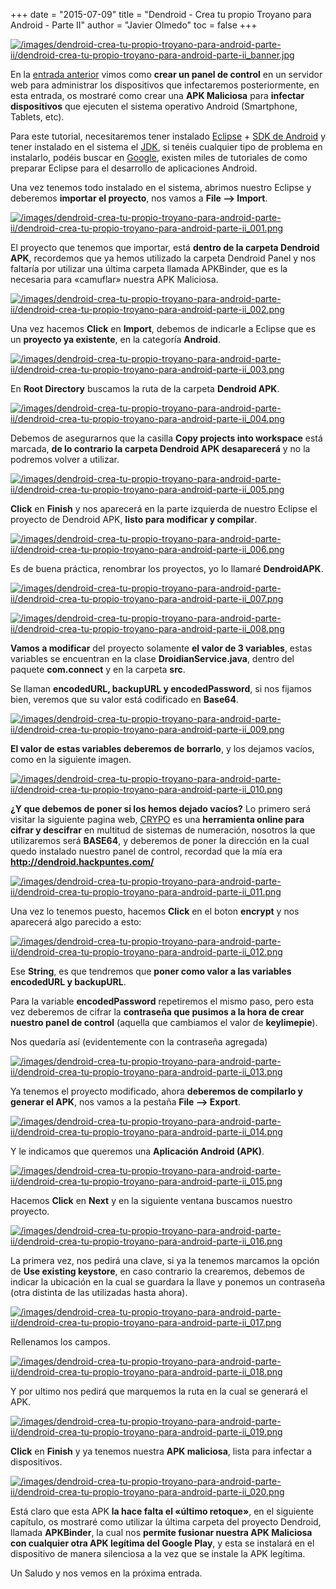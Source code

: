 +++
date = "2015-07-09"
title = "Dendroid - Crea tu propio Troyano para Android - Parte II"
author = "Javier Olmedo"
toc = false
+++

[![/images/dendroid-crea-tu-propio-troyano-para-android-parte-ii/dendroid-crea-tu-propio-troyano-para-android-parte-ii_banner.jpg](/images/dendroid-crea-tu-propio-troyano-para-android-parte-ii/dendroid-crea-tu-propio-troyano-para-android-parte-ii_banner.jpg)](/images/dendroid-crea-tu-propio-troyano-para-android-parte-ii/dendroid-crea-tu-propio-troyano-para-android-parte-ii_banner.jpg)

En la [entrada anterior](https://hackpuntes.com/dendroid-crea-tu-propio-troyano-para-android-parte-i/) vimos como **crear un panel de control** en un servidor web para administrar los dispositivos que infectaremos posteriormente, en esta entrada, os mostraré como crear una **APK Maliciosa** para **infectar dispositivos** que ejecuten el sistema operativo Android (Smartphone, Tablets, etc).

Para este tutorial, necesitaremos tener instalado [Eclipse](http://www.eclipse.org/downloads/packages/eclipse-ide-java-ee-developers/marsr) + [SDK de Android](https://developer.android.com/sdk/installing/index.html?pkg=tools) y tener instalado en el sistema el [JDK](http://www.oracle.com/technetwork/java/javase/downloads/jdk8-downloads-2133151.html), si tenéis cualquier tipo de problema en instalarlo, podéis buscar en [Google](https://www.google.es/webhp?sourceid=chrome-instant&ion=1&espv=2&es_th=1&ie=UTF-8#safe=off&q=eclipse+%2B+sdk+%2B+jdk), existen miles de tutoriales de como preparar Eclipse para el desarrollo de aplicaciones Android.

Una vez tenemos todo instalado en el sistema, abrimos nuestro Eclipse y deberemos **importar el proyecto**, nos vamos a **File –> Import**.

[![/images/dendroid-crea-tu-propio-troyano-para-android-parte-ii/dendroid-crea-tu-propio-troyano-para-android-parte-ii_001.png](/images/dendroid-crea-tu-propio-troyano-para-android-parte-ii/dendroid-crea-tu-propio-troyano-para-android-parte-ii_001.png)](/images/dendroid-crea-tu-propio-troyano-para-android-parte-ii/dendroid-crea-tu-propio-troyano-para-android-parte-ii_001.png)

El proyecto que tenemos que importar, está **dentro de la carpeta Dendroid APK**, recordemos que ya hemos utilizado la carpeta Dendroid Panel y nos faltaría por utilizar una última carpeta llamada APKBinder, que es la necesaria para «camuflar» nuestra APK Maliciosa.

[![/images/dendroid-crea-tu-propio-troyano-para-android-parte-ii/dendroid-crea-tu-propio-troyano-para-android-parte-ii_002.png](/images/dendroid-crea-tu-propio-troyano-para-android-parte-ii/dendroid-crea-tu-propio-troyano-para-android-parte-ii_002.png)](/images/dendroid-crea-tu-propio-troyano-para-android-parte-ii/dendroid-crea-tu-propio-troyano-para-android-parte-ii_002.png)

Una vez hacemos **Click** en **Import**, debemos de indicarle a Eclipse que es un **proyecto ya existente**, en la categoría **Android**.

[![/images/dendroid-crea-tu-propio-troyano-para-android-parte-ii/dendroid-crea-tu-propio-troyano-para-android-parte-ii_003.png](/images/dendroid-crea-tu-propio-troyano-para-android-parte-ii/dendroid-crea-tu-propio-troyano-para-android-parte-ii_003.png)](/images/dendroid-crea-tu-propio-troyano-para-android-parte-ii/dendroid-crea-tu-propio-troyano-para-android-parte-ii_003.png)

En **Root Directory** buscamos la ruta de la carpeta **Dendroid APK**.

[![/images/dendroid-crea-tu-propio-troyano-para-android-parte-ii/dendroid-crea-tu-propio-troyano-para-android-parte-ii_004.png](/images/dendroid-crea-tu-propio-troyano-para-android-parte-ii/dendroid-crea-tu-propio-troyano-para-android-parte-ii_004.png)](/images/dendroid-crea-tu-propio-troyano-para-android-parte-ii/dendroid-crea-tu-propio-troyano-para-android-parte-ii_004.png)

Debemos de asegurarnos que la casilla **Copy projects into workspace** está marcada, **de lo contrario la carpeta Dendroid APK desaparecerá** y no la podremos volver a utilizar.

[![/images/dendroid-crea-tu-propio-troyano-para-android-parte-ii/dendroid-crea-tu-propio-troyano-para-android-parte-ii_005.png](/images/dendroid-crea-tu-propio-troyano-para-android-parte-ii/dendroid-crea-tu-propio-troyano-para-android-parte-ii_005.png)](/images/dendroid-crea-tu-propio-troyano-para-android-parte-ii/dendroid-crea-tu-propio-troyano-para-android-parte-ii_005.png)

**Click** en **Finish** y nos aparecerá en la parte izquierda de nuestro Eclipse el proyecto de Dendroid APK, **listo para modificar y compilar**.

[![/images/dendroid-crea-tu-propio-troyano-para-android-parte-ii/dendroid-crea-tu-propio-troyano-para-android-parte-ii_006.png](/images/dendroid-crea-tu-propio-troyano-para-android-parte-ii/dendroid-crea-tu-propio-troyano-para-android-parte-ii_006.png)](/images/dendroid-crea-tu-propio-troyano-para-android-parte-ii/dendroid-crea-tu-propio-troyano-para-android-parte-ii_006.png)

Es de buena práctica, renombrar los proyectos, yo lo llamaré **DendroidAPK**.

[![/images/dendroid-crea-tu-propio-troyano-para-android-parte-ii/dendroid-crea-tu-propio-troyano-para-android-parte-ii_007.png](/images/dendroid-crea-tu-propio-troyano-para-android-parte-ii/dendroid-crea-tu-propio-troyano-para-android-parte-ii_007.png)](/images/dendroid-crea-tu-propio-troyano-para-android-parte-ii/dendroid-crea-tu-propio-troyano-para-android-parte-ii_007.png)

[![/images/dendroid-crea-tu-propio-troyano-para-android-parte-ii/dendroid-crea-tu-propio-troyano-para-android-parte-ii_008.png](/images/dendroid-crea-tu-propio-troyano-para-android-parte-ii/dendroid-crea-tu-propio-troyano-para-android-parte-ii_008.png)](/images/dendroid-crea-tu-propio-troyano-para-android-parte-ii/dendroid-crea-tu-propio-troyano-para-android-parte-ii_008.png)

**Vamos a modificar** del proyecto solamente **el valor de 3 variables**, estas variables se encuentran en la clase **DroidianService.java**, dentro del paquete **com.connect** y en la carpeta **src**.

Se llaman **encodedURL, backupURL y encodedPassword**, si nos fijamos bien, veremos que su valor está codificado en **Base64**.

[![/images/dendroid-crea-tu-propio-troyano-para-android-parte-ii/dendroid-crea-tu-propio-troyano-para-android-parte-ii_009.png](/images/dendroid-crea-tu-propio-troyano-para-android-parte-ii/dendroid-crea-tu-propio-troyano-para-android-parte-ii_009.png)](/images/dendroid-crea-tu-propio-troyano-para-android-parte-ii/dendroid-crea-tu-propio-troyano-para-android-parte-ii_009.png)

**El valor de estas variables deberemos de borrarlo**, y los dejamos vacíos, como en la siguiente imagen.

[![/images/dendroid-crea-tu-propio-troyano-para-android-parte-ii/dendroid-crea-tu-propio-troyano-para-android-parte-ii_010.png](/images/dendroid-crea-tu-propio-troyano-para-android-parte-ii/dendroid-crea-tu-propio-troyano-para-android-parte-ii_010.png)](/images/dendroid-crea-tu-propio-troyano-para-android-parte-ii/dendroid-crea-tu-propio-troyano-para-android-parte-ii_010.png)

**¿Y que debemos de poner si los hemos dejado vacíos?** Lo primero será visitar la siguiente pagina web, [CRYPO](http://crypo.in.ua/tools/eng_base64c.php) es una **herramienta online para cifrar y descifrar** en multitud de sistemas de numeración, nosotros la que utilizaremos será **BASE64**, y deberemos de poner la dirección en la cual quedo instalado nuestro panel de control, recordad que la mía era **http://dendroid.hackpuntes.com/**

[![/images/dendroid-crea-tu-propio-troyano-para-android-parte-ii/dendroid-crea-tu-propio-troyano-para-android-parte-ii_011.png](/images/dendroid-crea-tu-propio-troyano-para-android-parte-ii/dendroid-crea-tu-propio-troyano-para-android-parte-ii_011.png)](/images/dendroid-crea-tu-propio-troyano-para-android-parte-ii/dendroid-crea-tu-propio-troyano-para-android-parte-ii_011.png)

Una vez lo tenemos puesto, hacemos **Click** en el boton **encrypt** y nos aparecerá algo parecido a esto:

[![/images/dendroid-crea-tu-propio-troyano-para-android-parte-ii/dendroid-crea-tu-propio-troyano-para-android-parte-ii_012.png](/images/dendroid-crea-tu-propio-troyano-para-android-parte-ii/dendroid-crea-tu-propio-troyano-para-android-parte-ii_012.png)](/images/dendroid-crea-tu-propio-troyano-para-android-parte-ii/dendroid-crea-tu-propio-troyano-para-android-parte-ii_012.png)

Ese **String**, es que tendremos que **poner como valor a las variables encodedURL y backupURL**.

Para la variable **encodedPassword** repetiremos el mismo paso, pero esta vez deberemos de cifrar la **contraseña que pusimos a la hora de crear nuestro panel de control** (aquella que cambiamos el valor de **keylimepie**).

Nos quedaría así (evidentemente con la contraseña agregada)

[![/images/dendroid-crea-tu-propio-troyano-para-android-parte-ii/dendroid-crea-tu-propio-troyano-para-android-parte-ii_013.png](/images/dendroid-crea-tu-propio-troyano-para-android-parte-ii/dendroid-crea-tu-propio-troyano-para-android-parte-ii_013.png)](/images/dendroid-crea-tu-propio-troyano-para-android-parte-ii/dendroid-crea-tu-propio-troyano-para-android-parte-ii_013.png)

Ya tenemos el proyecto modificado, ahora **deberemos de compilarlo y generar el APK**, nos vamos a la pestaña **File –> Export**.

[![/images/dendroid-crea-tu-propio-troyano-para-android-parte-ii/dendroid-crea-tu-propio-troyano-para-android-parte-ii_014.png](/images/dendroid-crea-tu-propio-troyano-para-android-parte-ii/dendroid-crea-tu-propio-troyano-para-android-parte-ii_014.png)](/images/dendroid-crea-tu-propio-troyano-para-android-parte-ii/dendroid-crea-tu-propio-troyano-para-android-parte-ii_014.png)

Y le indicamos que queremos una **Aplicación Android (APK)**.

[![/images/dendroid-crea-tu-propio-troyano-para-android-parte-ii/dendroid-crea-tu-propio-troyano-para-android-parte-ii_015.png](/images/dendroid-crea-tu-propio-troyano-para-android-parte-ii/dendroid-crea-tu-propio-troyano-para-android-parte-ii_015.png)](/images/dendroid-crea-tu-propio-troyano-para-android-parte-ii/dendroid-crea-tu-propio-troyano-para-android-parte-ii_015.png)

Hacemos **Click** en **Next** y en la siguiente ventana buscamos nuestro proyecto.

[![/images/dendroid-crea-tu-propio-troyano-para-android-parte-ii/dendroid-crea-tu-propio-troyano-para-android-parte-ii_016.png](/images/dendroid-crea-tu-propio-troyano-para-android-parte-ii/dendroid-crea-tu-propio-troyano-para-android-parte-ii_016.png)](/images/dendroid-crea-tu-propio-troyano-para-android-parte-ii/dendroid-crea-tu-propio-troyano-para-android-parte-ii_016.png)

La primera vez, nos pedirá una clave, si ya la tenemos marcamos la opción de **Use existing keystore**, en caso contrario la crearemos, debemos de indicar la ubicación en la cual se guardara la llave y ponemos un contraseña (otra distinta de las utilizadas hasta ahora).

[![/images/dendroid-crea-tu-propio-troyano-para-android-parte-ii/dendroid-crea-tu-propio-troyano-para-android-parte-ii_017.png](/images/dendroid-crea-tu-propio-troyano-para-android-parte-ii/dendroid-crea-tu-propio-troyano-para-android-parte-ii_017.png)](/images/dendroid-crea-tu-propio-troyano-para-android-parte-ii/dendroid-crea-tu-propio-troyano-para-android-parte-ii_017.png)

Rellenamos los campos.

[![/images/dendroid-crea-tu-propio-troyano-para-android-parte-ii/dendroid-crea-tu-propio-troyano-para-android-parte-ii_018.png](/images/dendroid-crea-tu-propio-troyano-para-android-parte-ii/dendroid-crea-tu-propio-troyano-para-android-parte-ii_018.png)](/images/dendroid-crea-tu-propio-troyano-para-android-parte-ii/dendroid-crea-tu-propio-troyano-para-android-parte-ii_018.png)

Y por ultimo nos pedirá que marquemos la ruta en la cual se generará el APK.

[![/images/dendroid-crea-tu-propio-troyano-para-android-parte-ii/dendroid-crea-tu-propio-troyano-para-android-parte-ii_019.png](/images/dendroid-crea-tu-propio-troyano-para-android-parte-ii/dendroid-crea-tu-propio-troyano-para-android-parte-ii_019.png)](/images/dendroid-crea-tu-propio-troyano-para-android-parte-ii/dendroid-crea-tu-propio-troyano-para-android-parte-ii_019.png)

**Click** en **Finish** y ya tenemos nuestra **APK maliciosa**, lista para infectar a dispositivos.

[![/images/dendroid-crea-tu-propio-troyano-para-android-parte-ii/dendroid-crea-tu-propio-troyano-para-android-parte-ii_020.png](/images/dendroid-crea-tu-propio-troyano-para-android-parte-ii/dendroid-crea-tu-propio-troyano-para-android-parte-ii_020.png)](/images/dendroid-crea-tu-propio-troyano-para-android-parte-ii/dendroid-crea-tu-propio-troyano-para-android-parte-ii_020.png)

Está claro que esta APK **la hace falta el «último retoque»**, en el siguiente capítulo, os mostraré como utilizar la última carpeta del proyecto Dendroid, llamada **APKBinder**, la cual nos **permite fusionar nuestra APK Maliciosa con cualquier otra APK legítima del Google Play**, y esta se instalará en el dispositivo de manera silenciosa a la vez que se instale la APK legítima.

Un Saludo y nos vemos en la próxima entrada.